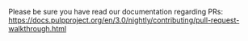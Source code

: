 Please be sure you have read our documentation regarding PRs: 
https://docs.pulpproject.org/en/3.0/nightly/contributing/pull-request-walkthrough.html
